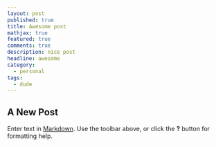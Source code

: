 ```yaml
---
layout: post
published: true
title: Awesome post
mathjax: true
featured: true
comments: true
description: nice post
headline: awesome
category: 
  - personal
tags: 
  - dude
---
```


## A New Post

Enter text in [Markdown](http://daringfireball.net/projects/markdown/). Use the toolbar above, or click the **?** button for formatting help.

